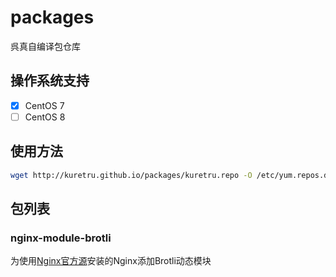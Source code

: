 # packages

呉真自编译包仓库

## 操作系统支持

* [x] CentOS 7
* [ ] CentOS 8

## 使用方法

```bash
wget http://kuretru.github.io/packages/kuretru.repo -O /etc/yum.repos.d/kuretru.repo
```

## 包列表

### nginx-module-brotli

为使用[Nginx官方源](https://nginx.org/en/linux_packages.html)安装的Nginx添加Brotli动态模块
